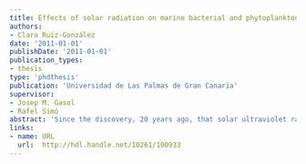 ```yaml
---
title: Effects of solar radiation on marine bacterial and phytoplankton heterotrophic activities 
authors: 
- Clara Ruiz-González
date: '2011-01-01'
publishDate: '2011-01-01'
publication_types:
- thesis
type: 'phdthesis'
publication: 'Universidad de Las Palmas de Gran Canaria'
supervisor:
- Josep M. Gasol
- Rafel Simó
abstract: 'Since the discovery, 20 years ago, that solar ultraviolet radiation (UVR, 280-400 nm) penetrates much deeper into the ocean’s water column than previously thought, knowledge on its effects on diverse surface processes and organisms has significantly increased, yet further research is needed for a good understanding of sun-organism interactions. Marine bacteria are considered some of the most susceptible to sunlight damage due to their small size and lack of pigments. Since they are primary consumers of dissolved organic matter (DOM) in seawater, one might expect that any effect on them will ultimately have implications for carbon and nutrient cycling. In this work, we contributed to increase the knowledge on the effects of sunlight on the heterotrophic uptake of DOM by bacteria, although we also devoted some effort to assess its impact on the osmoheterotrophic activity of phytoplankton. For that purpose, we combined bulk activity measurements with a single-cell approach involving microautoradiography for identification of both the responses at the community levels and particular responses and sensitivities to sunlight of different microorganisms. Our work highlights the role of solar radiation as a significant modulator of DOM fluxes through differentially affecting the diverse components of the planktonic food webs. The observed responses were shown to vary not only at different scales depending on changes in the light conditions, but also owing to the previous light-exposure history, the identity of the organisms involved, the substrates considered and the accuracy of our light incubation conditions. Whereas exposure to sunlight often led to a reduction in the amount of leucine incorporated, incubation under photosynthetically active radiation (PAR, 400-700 nm) conditions sometimes stimulated its uptake, and potential photoheterotrophy is discussed among other possibilities. In contrast, bulk assimilation of the organic compound dimethylsulfoniopropionate (DMSP) was often increased upon light exposure, particularly within the non-bacterial fraction. We also found that algal osmoheterotrophy seems to be widespread and more common than previously thought, particularly within the phytoplankton assemblages inhabiting the DMSP-rich summer polar waters, and that this behaviour was highly dependant on the light levels. The present thesis sheds light on the complexity of sun-microbe interactions and provides evidence of the need to afford the study of solar radiation effects on the different compartments of the microbial food webs'
links:
- name: URL
  url:  http://hdl.handle.net/10261/100933
---
```

